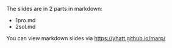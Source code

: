 


The slides are in 2 parts in markdown:
- 1pro.md
- 2sol.md

You can view markdown slides via https://yhatt.github.io/marp/